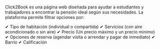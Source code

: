 Click2Book es una página web diseñada para ayudar a estudiantes y trabajadores a encontrar la pensión ideal según sus necesidades. La plataforma permite filtrar opciones por:

✔ Tipo de habitación (individual o compartida)
✔ Servicios (con aire acondicionado o sin aire)
✔ Precio (Un precio máximo y un precio minimo)
✔ Opciones de reserva (agendar visita o arrendar y pagar de inmediato)
✔ Barrio 
✔ Calificación 



